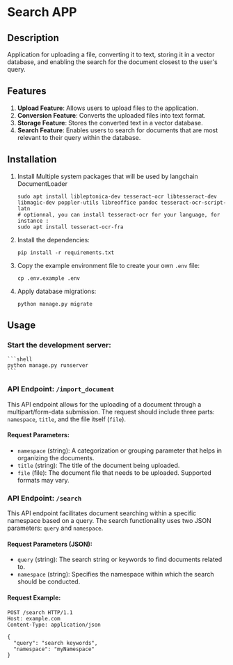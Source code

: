 # Search APP

## Description

Application for uploading a file, converting it to text, storing it in a vector database, and enabling the search for the document closest to the user's query.

## Features

1. **Upload Feature**: Allows users to upload files to the application.
2. **Conversion Feature**: Converts the uploaded files into text format.
3. **Storage Feature**: Stores the converted text in a vector database.
4. **Search Feature**: Enables users to search for documents that are most relevant to their query within the database.

## Installation

1. Install Multiple system packages that will be used by langchain DocumentLoader
    ```
    sudo apt install libleptonica-dev tesseract-ocr libtesseract-dev libmagic-dev poppler-utils libreoffice pandoc tesseract-ocr-script-latn
    # optionnal, you can install tesseract-ocr for your language, for instance :
    sudo apt install tesseract-ocr-fra
    ```

2. Install the dependencies:
    ```
    pip install -r requirements.txt
    ```

3. Copy the example environment file to create your own `.env` file:
    ```
    cp .env.example .env
    ```

4. Apply database migrations:
    ```
    python manage.py migrate
    ```


## Usage

### Start the development server:

    ```shell
    python manage.py runserver
    ```
### API Endpoint: `/import_document`

This API endpoint allows for the uploading of a document through a multipart/form-data submission. The request should include three parts: `namespace`, `title`, and the file itself (`file`).

#### Request Parameters:

- `namespace` (string): A categorization or grouping parameter that helps in organizing the documents.
- `title` (string): The title of the document being uploaded.
- `file` (file): The document file that needs to be uploaded. Supported formats may vary.

### API Endpoint: `/search`

This API endpoint facilitates document searching within a specific namespace based on a query. The search functionality uses two JSON parameters: `query` and `namespace`.

#### Request Parameters (JSON):

- `query` (string): The search string or keywords to find documents related to.
- `namespace` (string): Specifies the namespace within which the search should be conducted.

#### Request Example:

```http
POST /search HTTP/1.1
Host: example.com
Content-Type: application/json

{
  "query": "search keywords",
  "namespace": "myNamespace"
}
```